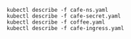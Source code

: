 

    kubectl describe -f cafe-ns.yaml
    kubectl describe -f cafe-secret.yaml
    kubectl describe -f coffee.yaml
    kubectl describe -f cafe-ingress.yaml
